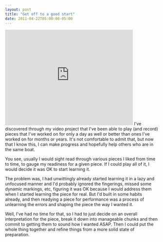 ```yaml
---
layout: post
title: "Get off to a good start"
date: 2011-04-22T05:00:00-05:00
---
```

<iframe width="420" height="315" src="http://www.youtube.com/embed/0UDNigGvxAk" frameborder="0" allowfullscreen></iframe>
I've discovered through my video project that I've been able to play (and record) pieces that I've worked on for only a day as well or better than ones I've worked on for months or years. It's not comfortable to admit that, but now that I know this, I can make progress and hopefully help others who are in the same boat.

You see, usually I would sight read through various pieces I liked from time to time, to gauge my readiness for a given piece. If I could play all of it, I would decide it was OK to start learning it. 




The problem was, I had unwittingly already started learning it in a lazy and unfocused manner and I'd probably ignored the fingerings, missed some dynamic markings, etc, figuring it was OK because I would address them when I started learning the piece for real. But I'd built in some habits already, and then readying a piece for performance was a process of unlearning the errors and shaping the piece the way I wanted it. 




Well, I've had no time for that, so I had to just decide on an overall interpretation for the piece, break it down into manageable chunks and then commit to getting them to sound how I wanted ASAP. Then I could put the whole thing together and refine things from a more solid state of preparation.






